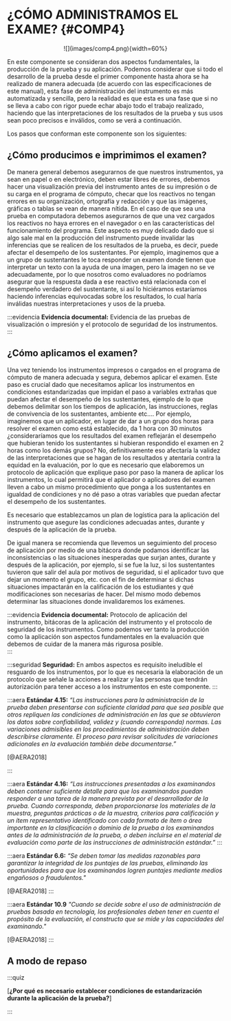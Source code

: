 # ¿CÓMO ADMINISTRAMOS EL EXAME? {#COMP4}

<center>![](images/comp4.png){width=60%}</center>


En este componente se consideran dos aspectos fundamentales, la producción de la prueba y su aplicación. Podemos considerar que si todo el desarrollo de la prueba desde el primer componente hasta ahora se ha realizado de manera adecuada (de acuerdo con las especificaciones de este manual), esta fase de administración del instrumento es más automatizada y sencilla, pero la realidad es que esta es una fase que si no se lleva a cabo con rigor puede echar abajo todo el trabajo realizado,  haciendo que las interpretaciones de los resultados de la prueba y sus usos sean poco precisos e inválidos, como se verá a continuación. 

Los pasos que conforman este componente son los siguientes:

## ¿Cómo producimos e imprimimos el examen?

De manera general debemos asegurarnos de que nuestros instrumentos, ya sean en papel o en electrónico, deben estar libres de errores, debemos hacer una visualización previa del instrumento antes de su impresión o de su carga en el programa de cómputo, checar que los reactivos no tengan errores en su organización, ortografía y redacción y que las imágenes, gráficas o tablas se vean de manera nítida. En el caso de que sea una prueba en computadora debemos asegurarnos de que una vez cargados los reactivos no haya errores en el navegador o en las características del funcionamiento del programa.
Este aspecto es muy delicado dado que si algo sale mal en la producción del instrumento puede invalidar las inferencias que se realicen de los resultados de la prueba, es decir, puede afectar el desempeño de los sustentantes. Por ejemplo, imaginemos que a un grupo de sustentantes le toca responder un examen donde tienen que interpretar un texto con la ayuda de una imagen, pero la imagen no se ve adecuadamente, por lo que nosotros como evaluadores no podríamos asegurar que la respuesta dada a ese reactivo está relacionada con el desempeño verdadero del sustentante, si así lo hiciéramos estaríamos haciendo inferencias equivocadas sobre los resultados, lo cual haría inválidas nuestras interpretaciones y usos de la prueba.

:::evidencia
**Evidencia documental:**
Evidencia de las pruebas de visualización o impresión y el protocolo de seguridad de los instrumentos.
:::

## ¿Cómo aplicamos el examen?

Una vez teniendo los instrumentos impresos o cargados en el programa de cómputo de manera adecuada y segura, debemos aplicar el examen. Este paso es crucial dado que necesitamos aplicar los instrumentos en condiciones estandarizadas que impidan el paso a variables extrañas que puedan afectar el desempeño de los sustentantes, ejemplo de lo que debemos delimitar son los tiempos de aplicación, las instrucciones, reglas de convivencia de los sustentantes, ambiente etc.... Por ejemplo, imaginemos que un aplicador, en lugar de dar a un grupo dos horas para resolver el examen como está establecido, da 1 hora con 30 minutos ¿consideraríamos que los resultados del examen reflejarán el desempeño que hubieran tenido los sustentantes si hubieran respondido el examen en 2 horas como los demás grupos? No, definitivamente eso afectaría la validez de las interpretaciones que se hagan de los resultados y atentaría contra la equidad en la evaluación, por lo que es necesario que elaboremos un protocolo de aplicación que explique paso por paso la manera de aplicar los instrumentos, lo cual permitirá que el aplicador o aplicadores del examen lleven a cabo un mismo procedimiento que ponga a los sustentantes en igualdad de condiciones y no dé paso a otras variables que puedan afectar el desempeño de los sustentantes.

Es necesario que establezcamos un plan de logística para la aplicación del instrumento que asegure las condiciones adecuadas antes, durante y después de la aplicación de la prueba.

De igual manera se recomienda que llevemos un seguimiento del proceso de aplicación por medio de una bitácora donde podamos identificar las inconsistencias o las situaciones inesperadas que surjan antes, durante y después de la aplicación, por ejemplo, si se fue la luz, si los sustentantes tuvieron que salir del aula por motivos de seguridad, si el aplicador tuvo que dejar un momento el grupo, etc.  con el fin de determinar si dichas situaciones impactarán en la calificación de los estudiantes y qué modificaciones son necesarias de hacer. Del mismo modo debemos determinar las situaciones donde invalidaremos los exámenes.

:::evidencia
**Evidencia documental:**
Protocolo de aplicación del instrumento, bitácoras de la aplicación del instrumento y el protocolo de seguridad de los instrumentos.
Como podemos ver tanto la producción como la aplicación son aspectos fundamentales en la evaluación que debemos de cuidar de la manera más rigurosa posible.  
:::

:::seguridad
**Seguridad:**
En ambos aspectos es requisito ineludible el resguardo de los instrumentos, por lo que es necesaria la elaboración de un protocolo que señale la acciones a realizar y las personas que tendrán autorización para tener acceso a los instrumentos en este componente.
:::

:::aera
**Estándar 4.15:**
*“Las instrucciones para la administración de la prueba deben presentarse con suficiente claridad para que sea posible que otros repliquen las condiciones de administración en las que se obtuvieron los datos sobre confiabilidad, validez y (cuando corresponda) normas. Las variaciones admisibles en los procedimientos de administración deben describirse claramente. El proceso para revisar solicitudes de variaciones adicionales en la evaluación también debe documentarse.”*

[@AERA2018]

:::

:::aera
**Estándar 4.16:**
*“Las instrucciones presentadas a los examinandos deben contener suficiente detalle para que los examinandos puedan responder a una tarea de la manera prevista por el desarrollador de la prueba. Cuando corresponda, deben proporcionarse los materiales de la muestra, preguntas prácticas o de la muestra, criterios para calificación y un ítem representativo identificado con cada formato de ítem o área importante en la clasificación o dominio de la prueba a los examinandos antes de la administración de la prueba, o deben incluirse en el material de evaluación como parte de las instrucciones de administración estándar.”*
:::

:::aera
**Estándar 6.6:** 
*“Se deben tomar las medidas razonables para garantizar la integridad de los puntajes de las pruebas, eliminando las oportunidades para que los examinandos logren puntajes mediante medios engañosos o fraudulentos."*

[@AERA2018]
:::


:::aera
**Estándar 10.9** 
*"Cuando se decide sobre el uso de administración de pruebas basada en tecnología, los profesionales deben tener en cuenta el propósito de la evaluación, el constructo que se mide y las capacidades del examinando."*

[@AERA2018]
:::

## A modo de repaso

:::quiz

[**¿Por qué es necesario establecer condiciones de estandarización durante la aplicación de la prueba?**]


:::
